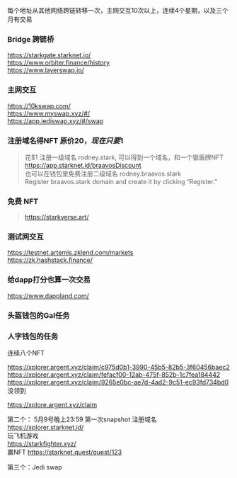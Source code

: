 每个地址从其他网络跨链转移一次，主网交互10次以上，连续4个星期，以及三个月有交易

### Bridge 跨链桥
https://starkgate.starknet.io/  
https://www.orbiter.finance/history  
https://www.layerswap.io/


### 主网交互
https://10kswap.com/  
https://www.myswap.xyz/#/  
https://app.jediswap.xyz/#/swap

### 注册域名得NFT   原价$20，现在只要$1
> 花$1 注册一级域名  rodney.stark, 可以得到一个域名，和一个银盾牌NFT  
> https://app.starknet.id/braavosDiscount  
> 也可以在钱包里免费注册二级域名 rodney.braavos.stark  
> Register braavos.stark domain and create it by clicking “Register.” 

### 免费 NFT
> https://starkverse.art/   

### 测试网交互 
https://testnet.artemis.zklend.com/markets  
https://zk.hashstack.finance/  

### 给dapp打分也算一次交易
https://www.dappland.com/
### 头盔钱包的Gal任务


### 人字钱包的任务
连续八个NFT  

https://xplorer.argent.xyz/claim/c975d0b1-3990-45b5-82b5-3f60456baec2  
https://xplorer.argent.xyz/claim/fefacf00-12ab-475f-852b-1c7fea184442  
https://xplorer.argent.xyz/claim/9265e0bc-ae7d-4ad2-9c51-ec93fd734bd0  没领到   

 https://xplore.argent.xyz/claim   


第二个：
5月9号晚上23:59 第一次snapshot
注册域名  
https://xplorer.starknet.id/  
玩飞机游戏  
https://starkfighter.xyz/  
赢NFT 
https://starknet.quest/quest/123  


第三个：Jedi swap   
